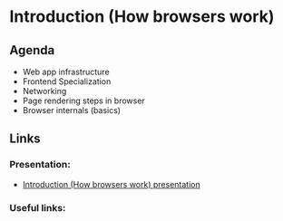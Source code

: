 # Introduction (How browsers work)

## Agenda

* Web app infrastructure
* Frontend Specialization
* Networking
* Page rendering steps in browser
* Browser internals (basics)

## Links

### Presentation:

* [Introduction (How browsers work) presentation](#)

### Useful links:
